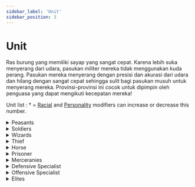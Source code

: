```yaml
---
sidebar_label: 'Unit'
sidebar_position: 3
---
```


# Unit

Ras burung yang memiliki sayap yang sangat cepat. Karena lebih suka menyerang dari udara, pasukan militer mereka tidak menggunakan kuda perang. Pasukan mereka menyerang dengan presisi dan akurasi dari udara dan hilang dengan sangat cepat sehingga sulit bagi pasukan musuh untuk menyerang mereka. Provinsi-provinsi ini cocok untuk dipimpin oleh penguasa yang dapat mengikuti kecepatan mereka!


Unit list : 
† = [Racial](http://wiki.utopia-game.com/index.php?title=Race#Comparison_Table "Race") and [Personality](http://wiki.utopia-game.com/index.php?title=Personality#Comparison_Table "Personality") modifiers can increase or decrease this number.

<details>
  <summary>Peasants</summary>
  <div>
<div>  
Peasants are responsible for working and generating income for your province.
<br/>
  Offensive : -
<br/> 
  Defensive : -
<br/> 
  Cost : -
<br/> 
  Network : 0.25
</div>
</div>
    <br/>
    </details>
 
<details>
  <summary>Soldiers</summary>
  <div>
<div>  
The basic unit for every province. They are drafted from Peasants and can be trained into Specialists, Elites or Thieves. You are not required to pay [Wages](http://wiki.utopia-game.com/index.php?title=Economy#Military_Expenses_.2F_Wages "Economy") for Soldiers.
<br/>
  Offensive : 3†
<br/>
  Defensive :3†
<br/>
  Cost : Varies
<br/> 
  Networth :  1.5†
</div>
</div>
    <br/>
    </details>
  
<details>
  <summary>Wizards</summary>
  <div>
<div>  
Wizards are required to cast spells. They do not count towards your military size. Check out the [Mystics Guide](http://wiki.utopia-game.com/index.php?title=Mystics "Mystics") as well as the [Mystic Formulas](http://wiki.utopia-game.com/index.php?title=Magic_Formulas "Magic Formulas").
<br/>
  Offensive : -
<br/>
  Defensive : -
<br/>
  Cost : -
<br/>
  Networth : 5
</div>
</div>
    <br/>
    </details>
  
<details>
  <summary>Thief</summary>
  <div>
<div>  
The part of your military which will conduct [Thievery ops](http://wiki.utopia-game.com/index.php?title=Thievery "Thievery"). Be sure to check out [Thievery Formulas](http://wiki.utopia-game.com/index.php?title=Thievery_Formulas "Thievery Formulas") as well
<br/>  
  Offensive : -
<br/>
  Defensive : -
<br/>
  Cost : 500gc
<br/>
  Networth : 5
</div>
</div>
    <br/>
    </details>
  
<details>
  <summary>Horse</summary>
  <div>
<div>  
>Sending horses with your attacks adds 3 raw offensive point per horse. You may include up to one horse per military unit sent in combat.
<br/>
  Offensive : 3†
<br/> 
  Defensive : -
<br/>
  Cost : -
<br/>
  Networth :  0.3 per point of power
</div>
</div>
    <br/>
    </details>
  
<details>
  <summary>Prisoner</summary>
  <div>
<div> 
>Prisoners are taken from the total number of enemies that would've been killed after an attack, usually at a 2/3 prisoner to total kills ratio - IF there is room in your dungeons for them. Prisoners have no upkeep, every 2 prisoners fills 1 job, and every prisoner produces 0.75gc per hour. About one third of the prisoners sent are lost in the fight. They are then again immediately available to your general. You can use at most 1 Prisoner for every 5† normal troops you send.
<br/>
  Offensive : 8†
<br/>
  Defensive : -
<br/>
  Cost : -
<br/>
  Networth : 0.2 per point of power
  </div>
</div>
    <br/>
    </details>

<details>
  <summary>Merceranies</summary>
  <div>
<div>   
You can use at most 1 Mercenary for every 5† normal troops you send.
<br/>
  Offensive : 8†
<br/>
  Defensive : -
<br/>
  Cost : 300gc
<br/>
  Networth : -
</div>
</div>
    <br/>
    </details>

<details>
  <summary>Defensive Specialist</summary>
  <div>
<div>  
These troops defend your land only, and are unable to attack.
<br/>
  Offensive : -
<br/>
  Defensive : 10†
<br/>
  Cost : 350 gc
<br/>
  Networth :  0.5 networth per point of power
</div>
</div>
    <br/>
    </details>

<details>
  <summary>Offensive Specialist</summary>
  <div>
<div>    
These troops are used to attack, and are unable to defend.
<br/>
  Offensive : 10†
<br/>
  Defensive : -
<br/>
  Cost : 350 gc
<br/>
  Networth :  0.4 networth per point of power
</div>
</div>
    <br/>
    </details>
  
<details>
  <summary>Elites</summary>
  <div>
<div> 
Elites have offensive as well as defensive strength. Their offensive and defensive values vary from race to race. For Elite values please see the respective [Race](http://wiki.utopia-game.com/index.php?title=Race "Race") page.
<br/>
      Offensive : Varies
<br/> 
  Defensive : Varies
<br/> 
  Cost : Varies
<br/>
  Networth : Varies
</div>
</div>
    <br/>
    </details>